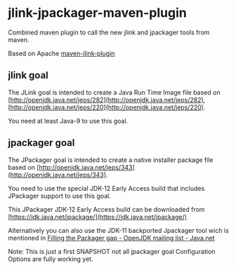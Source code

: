 <!---
 Licensed to the Apache Software Foundation (ASF) under one or more
 contributor license agreements.  See the NOTICE file distributed with
 this work for additional information regarding copyright ownership.
 The ASF licenses this file to You under the Apache License, Version 2.0
 (the "License"); you may not use this file except in compliance with
 the License.  You may obtain a copy of the License at

      http://www.apache.org/licenses/LICENSE-2.0

 Unless required by applicable law or agreed to in writing, software
 distributed under the License is distributed on an "AS IS" BASIS,
 WITHOUT WARRANTIES OR CONDITIONS OF ANY KIND, either express or implied.
 See the License for the specific language governing permissions and
 limitations under the License.
-->

# jlink-jpackager-maven-plugin

Combined maven plugin to call the new jlink and jpackager tools from maven.

Based on Apache [maven-jlink-plugin](https://github.com/apache/maven-jlink-plugin)

## jlink goal

The JLink goal is intended to create a Java Run Time Image file based on
[http://openjdk.java.net/jeps/282](http://openjdk.java.net/jeps/282),
[http://openjdk.java.net/jeps/220](http://openjdk.java.net/jeps/220).
  

You need at least Java-9 to use this goal.

 
## jpackager goal

The JPackager goal is intended to create a native installer package file based on
[http://openjdk.java.net/jeps/343](http://openjdk.java.net/jeps/343).

You need to use the special JDK-12 Early Access build that includes JPackager support to use this goal.

This JPackager JDK-12 Early Access build can be downloaded from 
[https://jdk.java.net/jpackage/](https://jdk.java.net/jpackage/)

Alternatively you can also use the JDK-11 backported Jpackager tool wich is mentioned in
[Filling the Packager gap - OpenJDK mailing list - Java.net](http://mail.openjdk.java.net/pipermail/openjfx-dev/2018-September/022500.html)

Note: This is just a first SNAPSHOT not all jpackager goal Configuration Options are fully working yet.


